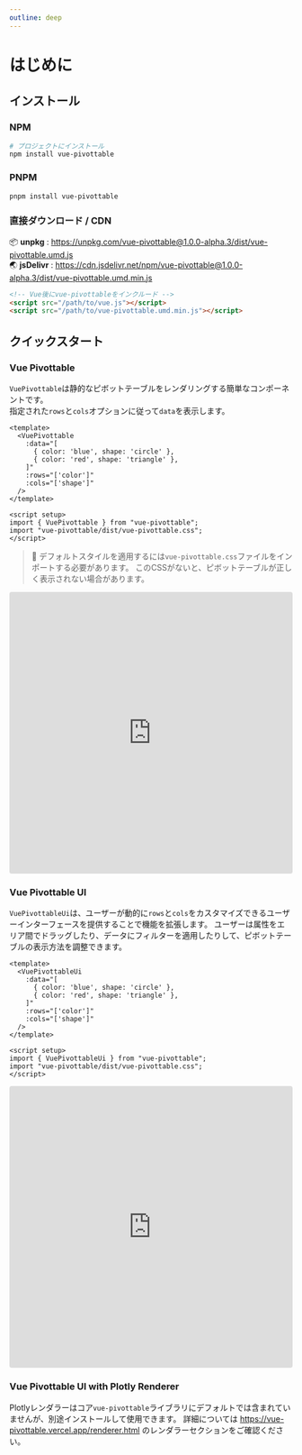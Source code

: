 ```yaml
---
outline: deep
---
```


# はじめに

## インストール

### NPM

```bash
# プロジェクトにインストール
npm install vue-pivottable
```

### PNPM

```bash
pnpm install vue-pivottable
```

### 直接ダウンロード / CDN

📦 **unpkg** : <https://unpkg.com/vue-pivottable@1.0.0-alpha.3/dist/vue-pivottable.umd.js><br/>
🌏 **jsDelivr** : <https://cdn.jsdelivr.net/npm/vue-pivottable@1.0.0-alpha.3/dist/vue-pivottable.umd.min.js>

```html
<!-- Vue後にvue-pivottableをインクルード -->
<script src="/path/to/vue.js"></script>
<script src="/path/to/vue-pivottable.umd.min.js"></script>
```

## クイックスタート

### Vue Pivottable

`VuePivottable`は静的なピボットテーブルをレンダリングする簡単なコンポーネントです。  
指定された`rows`と`cols`オプションに従って`data`を表示します。

```vue
<template>
  <VuePivottable
    :data="[
      { color: 'blue', shape: 'circle' },
      { color: 'red', shape: 'triangle' },
    ]"
    :rows="['color']"
    :cols="['shape']"
  />
</template>

<script setup>
import { VuePivottable } from "vue-pivottable";
import "vue-pivottable/dist/vue-pivottable.css";
</script>
```

> 🔴 デフォルトスタイルを適用するには`vue-pivottable.css`ファイルをインポートする必要があります。
> このCSSがないと、ピボットテーブルが正しく表示されない場合があります。

<iframe
  src="https://stackblitz.com/edit/vitejs-vite-iyiexnrn?embed=1&file=src%2FApp.vue&hideExplorer=1&hideNavigation=1&view=preview"
  width="100%"
  height="500"
  style="border:0; border-radius: 4px; overflow:hidden;"
  title="Vite Vue3 Sample"
  allow="accelerometer; ambient-light-sensor; camera; encrypted-media; geolocation; gyroscope; hid; microphone; midi; payment; usb; vr; xr-spatial-tracking"
  sandbox="allow-forms allow-modals allow-popups allow-presentation allow-same-origin allow-scripts allow-popups-to-escape-sandbox"
></iframe>

### Vue Pivottable UI

`VuePivottableUi`は、ユーザーが動的に`rows`と`cols`をカスタマイズできるユーザーインターフェースを提供することで機能を拡張します。
ユーザーは属性をエリア間でドラッグしたり、データにフィルターを適用したりして、ピボットテーブルの表示方法を調整できます。

```vue
<template>
  <VuePivottableUi
    :data="[
      { color: 'blue', shape: 'circle' },
      { color: 'red', shape: 'triangle' },
    ]"
    :rows="['color']"
    :cols="['shape']"
  />
</template>

<script setup>
import { VuePivottableUi } from "vue-pivottable";
import "vue-pivottable/dist/vue-pivottable.css";
</script>
```

<iframe
  src="https://stackblitz.com/edit/vitejs-vite-dviwcxsq?embed=1&file=src%2FApp.vue&hideExplorer=1&hideNavigation=1&view=preview"
  width="100%"
  height="500"
  style="border:0; border-radius: 4px; overflow:hidden;"
  title="Vite Vue3 Sample"
  allow="accelerometer; ambient-light-sensor; camera; encrypted-media; geolocation; gyroscope; hid; microphone; midi; payment; usb; vr; xr-spatial-tracking"
  sandbox="allow-forms allow-modals allow-popups allow-presentation allow-same-origin allow-scripts allow-popups-to-escape-sandbox"
></iframe>

### Vue Pivottable UI with Plotly Renderer

Plotlyレンダラーはコア`vue-pivottable`ライブラリにデフォルトでは含まれていませんが、別途インストールして使用できます。
詳細については https://vue-pivottable.vercel.app/renderer.html のレンダラーセクションをご確認ください。